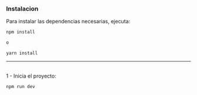 ### Instalacion

Para instalar las dependencias necesarias, ejecuta:

```sh
npm install 

o

yarn install
```

<hr>

<br>
1 - Inicia el proyecto:
<br>

```sh
npm run dev
```